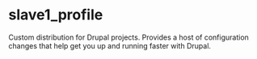slave1_profile
===============

Custom distribution for Drupal projects. Provides a host of configuration changes that help get you up and running faster with Drupal.
